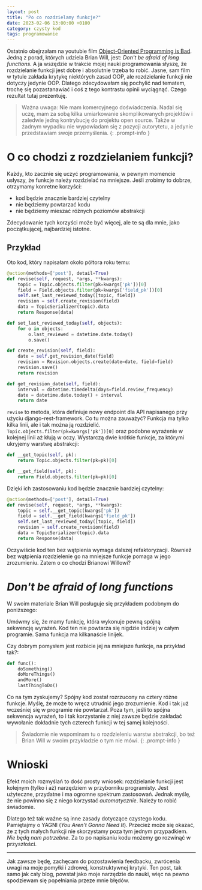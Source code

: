 ```yaml
---
layout: post
title: "Po co rozdzielamy funkcje?"
date: 2023-02-06 13:00:00 +0100
category: czysty kod
tags: programowanie
---
```


Ostatnio obejrzałam na youtubie film [Object-Oriented Programming is Bad](https://www.youtube.com/watch?v=QM1iUe6IofM). Jedną z porad, których udziela Brian Will, jest: _Don't be afraid of long functions_. A ja wszędzie w trakcie mojej nauki programowania słyszę, że rozdzielanie funkcji jest dobre i absolutnie trzeba to robić. Jasne, sam film w tytule zakłada krytykę niektórych zasad OOP, ale rozdzielanie funkcji nie dotyczy jedynie OOP. Dlatego zdecydowałam się pochylić nad tematem, trochę się pozastanawiać i coś z tego kontrastu opinii wyciągnąć. Czego rezultat tutaj prezentuję.

> Ważna uwaga: Nie mam komercyjnego doświadczenia. Nadal się uczę, mam za sobą kilka umiarkowanie skomplikowanych projektów i zaledwie jedną kontrybucję do projektu open source. Także w żadnym wypadku nie wypowiadam się z pozycji autorytetu, a jedynie przedstawiam swoje przemyślenia.
> {: .prompt-info }

# O co chodzi z rozdzielaniem funkcji?

Każdy, kto zacznie się uczyć programowania, w pewnym momencie usłyszy, że funkcje należy rozdzielać na mniejsze. Jeśli zrobimy to dobrze, otrzymamy konretne korzyści:

- kod będzie znacznie bardziej czytelny
- nie będziemy powtarzać kodu
- nie będziemy mieszać różnych poziomów abstrakcji

Zdecydowanie tych korzyści może być więcej, ale te są dla mnie, jako początkującej, najbardziej istotne.

## Przykład

Oto kod, który napisałam około półtora roku temu:

```py
@action(methods=['post'], detail=True)
def revise(self, request, *args, **kwargs):
    topic = Topic.objects.filter(pk=kwargs['pk'])[0]
    field = Field.objects.filter(pk=kwargs['field_pk'])[0]
    self.set_last_reviewed_today([topic, field])
    revision = self.create_revision(field)
    data = TopicSerializer(topic).data
    return Response(data)

def set_last_reviewed_today(self, objects):
    for o in objects:
        o.last_reviewed = datetime.date.today()
        o.save()

def create_revision(self, field):
    date = self.get_revision_date(field)
    revision = Revision.objects.create(date=date, field=field)
    revision.save()
    return revision

def get_revision_date(self, field):
    interval = datetime.timedelta(days=field.review_frequency)
    date = datetime.date.today() + interval
    return date
```

`revise` to metoda, która definiuje nowy endpoint dla API napisanego przy użyciu django-rest-framework. Co tu można zauważyć? Funkcja ma tylko kilka linii, ale i tak można ją rozdzielić. `Topic.objects.filter(pk=kwargs['pk'])[0]` oraz podobne wyrażenie w kolejnej linii aż kłują w oczy. Wystarczą dwie krótkie funkcje, za którymi ukryjemy warstwę abstrakcji:

```py
def __get_topic(self, pk):
    return Topic.objects.filter(pk=pk)[0]

def __get_field(self, pk):
    return Field.objects.filter(pk=pk)[0]
```

Dzięki ich zastosowaniu kod będzie znacznie bardziej czytelny:

```py
@action(methods=['post'], detail=True)
def revise(self, request, *args, **kwargs):
    topic = self.__get_topic(kwargs['pk'])
    field = self.__get_field(kwargs['field_pk'])
    self.set_last_reviewed_today([topic, field])
    revision = self.create_revision(field)
    data = TopicSerializer(topic).data
    return Response(data)
```

Oczywiście kod ten bez wątpienia wymaga dalszej refaktoryzacji. Również bez wątpienia rozdzielenie go na mniejsze funkcje pomaga w jego zrozumieniu. Zatem o co chodzi Brianowi Willowi?

# _Don't be afraid of long functions_

W swoim materiale Brian Will posługuje się przykładem podobnym do poniższego:

Umówmy się, że mamy funkcję, która wykonuje pewną spójną sekwencję wyrażeń. Kod ten nie powtarza się nigdzie indziej w całym programie. Sama funkcja ma kilkanaście linijek.

Czy dobrym pomysłem jest rozbicie jej na mniejsze funkcje, na przykład tak?:

```py
def func():
    doSomething()
    doMoreThings()
    andMore()
    lastThingToDo()
```

Co na tym zyskujemy? Spójny kod został rozrzucony na cztery różne funkcje. Myślę, że może to wręcz utrudnić jego zrozumienie. Kod i tak już wcześniej się w programie nie powtarzał. Poza tym, jeśli to spójna sekwencja wyrażeń, to i tak korzystanie z niej zawsze będzie zakładać wywołanie dokładnie tych czterech funkcji w tej samej kolejności.

> Świadomie nie wspominam tu o rozdzieleniu warstw abstrakcji, bo też Brian Will w swoim przykładzie o tym nie mówi.
> {: .prompt-info }

# Wnioski

Efekt moich rozmyślań to dość prosty wniosek: rozdzielanie funkcji jest kolejnym (tylko i aż) narzędziem w przyborniku programisty. Jest użyteczne, przydatne i ma ogromne spektrum zastosowań. Jednak myślę, że nie powinno się z niego korzystać _automatycznie_. Należy to robić świadomie.

Dlatego też tak ważne są inne zasady dotyczące czystego kodu. Pamiętajmy o YAGNI (_You Aren't Gonna Need It_). Przecież może się okazać, że z tych małych funkcji nie skorzystamy poza tym jednym przypadkiem. _Nie będą nam potrzebne_. Za to po napisaniu kodu możemy go rozwinąć w przyszłości.

---

Jak zawsze będę, zachęcam do pozostawienia feedbacku, zwrócenia uwagi na moje pomyłki i zdrowej, konstruktywnej krytyki. Ten post, tak samo jak cały blog, powstał jako moje narzędzie do nauki, więc na pewno spodziewam się popełniania przeze mnie błędów.
